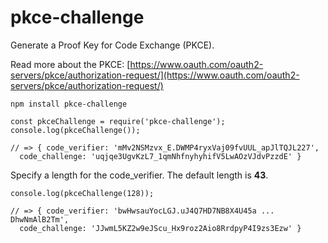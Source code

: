 # pkce-challenge
Generate a Proof Key for Code Exchange (PKCE).

Read more about the PKCE: [https://www.oauth.com/oauth2-servers/pkce/authorization-request/](https://www.oauth.com/oauth2-servers/pkce/authorization-request/)

`npm install pkce-challenge`


```
const pkceChallenge = require('pkce-challenge');
console.log(pkceChallenge());

// => { code_verifier: 'mMv2NSMzvx_E.DWMP4ryxVaj09fvUUL_apJlTQJL227', 
  code_challenge: 'uqjqe3UgvKzL7_1qmNhfnyhyhifV5LwAOzVJdvPzzdE' }
```

Specify a length for the code_verifier. The default length is **43**.
```
console.log(pkceChallenge(128));

// => { code_verifier: 'bwHwsauYocLGJ.uJ4Q7HD7NB8X4U45a ... DhwNmAlB2Tm',
  code_challenge: 'JJwmL5KZ2w9eJScu_Hx9roz2Aio8RrdpyP4I9zs3Ezw' }
```

